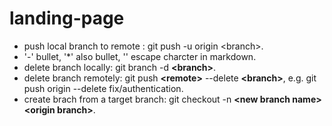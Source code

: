 # landing-page
- push local branch to remote : git push -u origin \<branch>. 
- '\-' bullet, '*' also bullet, '\' escape charcter in markdown.
- delete branch locally: git branch -d **\<branch>**.
- delete branch remotely: git push **\<remote>** --delete **\<branch>**, e.g. git push origin --delete fix/authentication.
- create brach from a target branch: git checkout -n **\<new branch name>** **\<origin branch>**.
